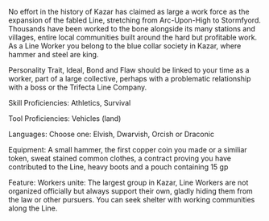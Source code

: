 No effort in the history of Kazar has claimed as large a work force as the expansion of the fabled Line, stretching from Arc-Upon-High to Stormfyord. Thousands have been worked to the bone alongside its many stations and villages, entire local communities built around the hard but profitable work. As a Line Worker you belong to the blue collar society in Kazar, where hammer and steel are king.

Personality Trait, Ideal, Bond and Flaw should be linked to your time as a worker, part of a large collective, perhaps with a problematic relationship with a boss or the Trifecta Line Company.

Skill Proficiencies: Athletics, Survival

Tool Proficiencies: Vehicles (land)

Languages: Choose one: Elvish, Dwarvish, Orcish or Draconic

Equipment: A small hammer, the first copper coin you made or a similiar token, sweat stained common clothes, a contract proving you have contributed to the Line, heavy boots and a pouch containing 15 gp

Feature: Workers unite: The largest group in Kazar, Line Workers are not organized officially but always support their own, gladly hiding them from the law or other pursuers. You can seek shelter with working communities along the Line.